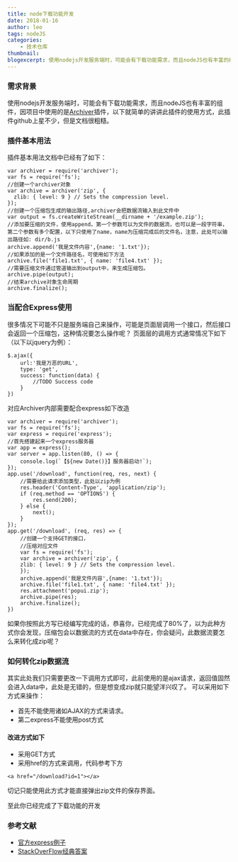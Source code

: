 ```yaml
---
title: node下载功能开发
date: 2018-01-16
author: leo
tags: nodeJS
categories:
    - 技术仓库
thumbnail:
blogexcerpt: 使用nodejs开发服务端时，可能会有下载功能需求，而且nodeJS也有丰富的组件，因项目中使用的是[Archiver](https://www.npmjs.com/package/archiver)插件，以下就简单的讲讲此插件的使用方式，此插件github上星不少，但是文档很粗糙。
---
```


### 需求背景

使用nodejs开发服务端时，可能会有下载功能需求，而且nodeJS也有丰富的组件，因项目中使用的是[Archiver](https://www.npmjs.com/package/archiver)插件，以下就简单的讲讲此插件的使用方式，此插件github上星不少，但是文档很粗糙。

### 插件基本用法

插件基本用法文档中已经有了如下：
```
var archiver = require('archiver');
var fs = require('fs');
//创建一个archiver对象
var archive = archiver('zip', {
  zlib: { level: 9 } // Sets the compression level.
});
//创建一个压缩包生成的输出路径,archiver会把数据流输入到此文件中
var output = fs.createWriteStream(__dirname + '/example.zip');
//添加要压缩的文件，使用append，第一个参数可以为文件的数据流，也可以是一段字符串，第二个参数有多个配置，以下只使用了name，name为压缩完成后的文件名，注意，此处可以输出路径如: dir/b.js
archive.append('我是文件内容',{name: '1.txt'});
//如果添加的是一个文件路径名，可使用如下方法
archive.file('file1.txt', { name: 'file4.txt' });
//需要压缩文件通过管道输出到output中，来生成压缩包。
archive.pipe(output);
//结束archive对象生命周期
archive.finalize();
```

### 当配合Express使用
很多情况下可能不只是服务端自己来操作，可能是页面层调用一个接口，然后接口会返回一个压缩包，这种情况要怎么操作呢？
页面层的调用方式通常情况下如下（以下以jquery为例）：
```
$.ajax({
    url:'我是万恶的URL',
    type: 'get',
    success: function(data) {
        //TODO Success code
    }
})
```
对应Archiver内部需要配合express如下改造

```
var archiver = require('archiver');
var fs = require('fs');
var express = require('express');
//首先搭建起来一个express服务器
var app = express();
var server = app.listen(80, () => {
    console.log(`【${new Date()}】服务器启动!`);
});
app.use('/download', function(req, res, next) {
    //需要给此请求添加类型，此处以zip为例
    res.header('Content-Type', 'application/zip');
    if (req.method == 'OPTIONS') {
        res.send(200);
    } else {
        next();
    }
});
app.get('/download', (req, res) => {
    //创建一个支持GET的接口，
    //压缩对应文件
    var fs = require('fs');
    var archive = archiver('zip', {
    zlib: { level: 9 } // Sets the compression level.
    });
    archive.append('我是文件内容',{name: '1.txt'});
    archive.file('file1.txt', { name: 'file4.txt' });
    res.attachment('popui.zip');
    archive.pipe(res);
    archive.finalize();
})
```

如果你按照此方写已经编写完成的话，恭喜你，已经完成了80%了，以为此种方式你会发现，压缩包会以数据流的方式在data中存在，你会疑问，此数据流要怎么来转化成zip呢？

### 如何转化zip数据流

其实此处我们只需要更改一下调用方式即可，此前使用的是ajax请求，返回值固然会进入data中，此处是无错的，但是想变成zip就只能望洋兴叹了。
可以采用如下方式来操作：
- 首先不能使用诸如AJAX的方式来请求。
- 第二express不能使用post方式
#### 改进方式如下
- 采用GET方式
- 采用href的方式来调用，代码参考下方
```
<a href="/download?id=1"></a>
```

切记只能使用此方式才能直接弹出zip文件的保存界面。

至此你已经完成了下载功能的开发

### 参考文献


- [官方express例子](https://github.com/archiverjs/node-archiver/blob/master/examples/express.js)
- [StackOverFlow经典答案](https://stackoverflow.com/questions/20107303/dynamically-create-and-stream-zip-to-client)
